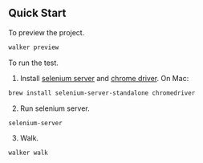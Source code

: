 ## Quick Start

To preview the project.

```bash
walker preview
```

To run the test.

1. Install [selenium server](http://www.seleniumhq.org/download/) and [chrome driver](https://sites.google.com/a/chromium.org/chromedriver/).
On Mac:

```bash
brew install selenium-server-standalone chromedriver
```

2. Run selenium server.

```bash
selenium-server
```

3. Walk.

```bash
walker walk
```
